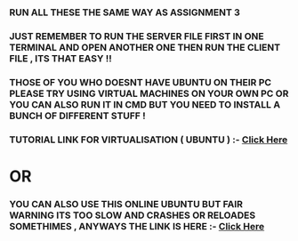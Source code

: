 ### RUN ALL THESE THE SAME WAY AS ASSIGNMENT 3

### JUST REMEMBER TO RUN THE SERVER FILE FIRST IN ONE TERMINAL AND OPEN ANOTHER ONE THEN RUN THE CLIENT FILE , ITS THAT EASY !!

### THOSE OF YOU WHO DOESNT HAVE UBUNTU ON THEIR PC PLEASE TRY USING VIRTUAL MACHINES ON YOUR OWN PC OR YOU CAN ALSO RUN IT IN CMD BUT YOU NEED TO INSTALL A BUNCH OF DIFFERENT STUFF !

### TUTORIAL LINK FOR VIRTUALISATION ( UBUNTU ) :- [Click Here](https://www.youtube.com/watch?v=luhHDo4ei34)


# OR


### YOU CAN ALSO USE THIS ONLINE UBUNTU BUT FAIR WARNING ITS TOO SLOW AND CRASHES OR RELOADES SOMETHIMES , ANYWAYS THE LINK IS HERE :- [Click Here](https://www.onworks.net/programs/terminal-online)

